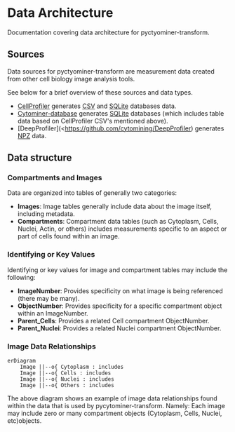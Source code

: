 # Data Architecture

Documentation covering data architecture for pyctyominer-transform.

## Sources

Data sources for pyctyominer-transform are measurement data created from other cell biology image analysis tools.

See below for a brief overview of these sources and data types.

- [CellProfiler](https://github.com/CellProfiler/CellProfiler) generates [CSV](https://en.wikipedia.org/wiki/Comma-separated_values) and [SQLite](https://www.sqlite.org/) databases data.
- [Cytominer-database](https://github.com/cytomining/Cytominer-database>) generates [SQLite](https://www.sqlite.org/) databases (which includes table data based on CellProfiler CSV's mentioned above).
- [DeepProfiler](<<https://github.com/cytomining/DeepProfiler>) generates [NPZ](https://numpy.org/doc/stable/reference/routines.io.html?highlight=npz%20format#numpy-binary-files-npy-npz) data.

## Data structure

### Compartments and Images

Data are organized into tables of generally two categories:

- __Images__: Image tables generally include data about the image itself, including metadata.
- __Compartments__: Compartment data tables (such as Cytoplasm, Cells, Nuclei, Actin, or others) includes measurements specific to an aspect or part of cells found within an image.

### Identifying or Key Values

Identifying or key values for image and compartment tables may include the following:

- __ImageNumber__: Provides specificity on what image is being referenced (there may be many).
- __ObjectNumber__: Provides specificity for a specific compartment object within an ImageNumber.
- __Parent_Cells__: Provides a related Cell compartment ObjectNumber.
- __Parent_Nuclei__: Provides a related Nuclei compartment ObjectNumber.

### Image Data Relationships

```{mermaid}
erDiagram
    Image ||--o{ Cytoplasm : includes
    Image ||--o{ Cells : includes
    Image ||--o{ Nuclei : includes
    Image ||--o{ Others : includes
```

The above diagram shows an example of image data relationships found within the data that is used by pycytominer-transform.
Namely: Each image may include zero or many compartment objects (Cytoplasm, Cells, Nuclei, etc)objects.
